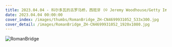 ```yaml
---
title: 2023.04.04 - 科尔多瓦的古罗马桥，西班牙 (© Jeremy Woodhouse/Getty Images)
date: 2023.04.04 00:00:00
cover_index: /images/thumbs/RomanBridge_ZH-CN4699931052_533x300.jpg
cover_detail: /images/RomanBridge_ZH-CN4699931052_1920x1080.jpg
---
```


![RomanBridge](/images/RomanBridge_ZH-CN4699931052_1920x1080.jpg)
